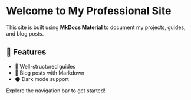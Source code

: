 # Welcome to My Professional Site

This site is built using **MkDocs Material** to document my projects, guides, and blog posts.

## 🚀 Features
- 📖 Well-structured guides
- 📝 Blog posts with Markdown
- 🌑 Dark mode support

Explore the navigation bar to get started!

